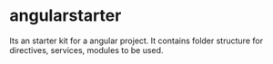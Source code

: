 # angularstarter
Its an starter kit for a angular project. It contains folder structure for directives, services, modules to be used.
